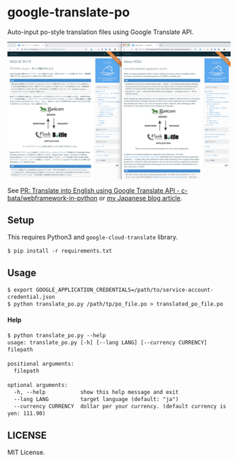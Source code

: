 # google-translate-po

Auto-input po-style translation files using Google Translate API.

![screenshot](./img/auto-translate.png)

See [PR: Translate into English using Google Translate API - c-bata/webframework-in-python](https://github.com/c-bata/webframework-in-python/pull/13)
or [my Japanese blog article](https://nwpct1.hatenablog.com/entry/google-translate-sphinx-project).

## Setup

This requires Python3 and `google-cloud-translate` library.

```console
$ pip install -r requirements.txt
```

## Usage

```console
$ export GOOGLE_APPLICATION_CREDENTIALS=/path/to/service-account-credential.json
$ python translate_po.py /path/tp/po_file.po > translated_po_file.po
```

#### Help
```console
$ python translate_po.py --help
usage: translate_po.py [-h] [--lang LANG] [--currency CURRENCY] filepath

positional arguments:
  filepath

optional arguments:
  -h, --help           show this help message and exit
  --lang LANG          target language (default: "ja")
  --currency CURRENCY  dollar per your currency. (default currency is yen: 111.90)
```


## LICENSE

MIT License.
